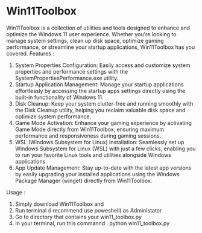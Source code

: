 # Win11Toolbox

Win11Toolbox is a collection of utilities and tools designed to enhance and optimize the Windows 11 user experience. Whether you're looking to manage system settings, clean up disk space, optimize gaming performance, or streamline your startup applications, Win11Toolbox has you covered.
Features :

1. System Properties Configuration: Easily access and customize system properties and performance settings with the SystemPropertiesPerformance.exe utility.
2. Startup Application Management: Manage your startup applications effortlessly by accessing the startup apps settings directly using the built-in functionality of Windows 11.
3. Disk Cleanup: Keep your system clutter-free and running smoothly with the Disk Cleanup utility, helping you reclaim valuable disk space and optimize system performance.
4. Game Mode Activation: Enhance your gaming experience by activating Game Mode directly from Win11Toolbox, ensuring maximum performance and responsiveness during gaming sessions.
5. WSL (Windows Subsystem for Linux) Installation: Seamlessly set up Windows Subsystem for Linux (WSL) with just a few clicks, enabling you to run your favorite Linux tools and utilities alongside Windows applications.
6. App Update Management: Stay up-to-date with the latest app versions by easily upgrading your installed applications using the Windows Package Manager (winget) directly from Win11Toolbox.

Usage :
1. Simply download Win11Toolbox and
2. Run terminal (i recommend use poweshell) as Administator
3. Go to directory that contains your win11_toolbox.py
4. In your terminal, run this commannd : python win11_toolbox.py

